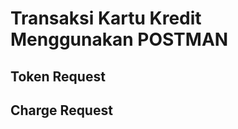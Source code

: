Transaksi Kartu Kredit Menggunakan POSTMAN
==========================================

## Token Request



## Charge Request

